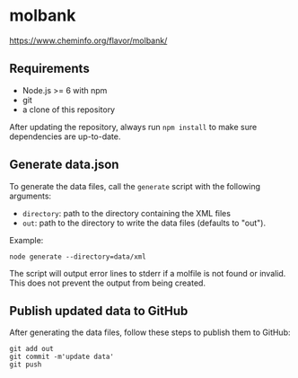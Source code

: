# molbank

https://www.cheminfo.org/flavor/molbank/

## Requirements
- Node.js >= 6 with npm
- git
- a clone of this repository

After updating the repository, always run `npm install` to make sure dependencies
are up-to-date.

## Generate data.json

To generate the data files, call the `generate` script with the following arguments:
- `directory`: path to the directory containing the XML files
- `out`: path to the directory to write the data files (defaults to "out").

Example:
```shell
node generate --directory=data/xml
```

The script will output error lines to stderr if a molfile is not found or invalid.
This does not prevent the output from being created.

## Publish updated data to GitHub

After generating the data files, follow these steps to publish them to GitHub:

```shell
git add out
git commit -m'update data'
git push
```
